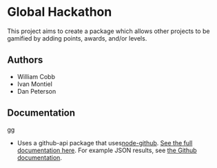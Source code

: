 # Global Hackathon

This project aims to create a package which allows other projects to be gamified by adding points, awards, and/or levels.

## Authors

* William Cobb
* Ivan Montiel
* Dan Peterson

## Documentation
gg
* Uses a github-api package that uses[node-github](https://github.com/mikedeboer/node-github). [See the full documentation here](http://mikedeboer.github.io/node-github/#issues.prototype.repoIssues). For example JSON results, see [the Github documentation](https://developer.github.com/v3/issues/#list-issues-for-a-repository).
